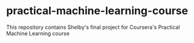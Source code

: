 # practical-machine-learning-course
This repository contains Shelby's final project for Coursera's Practical Machine Learning course
